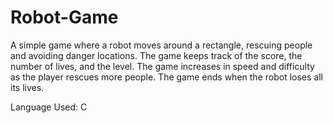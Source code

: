 # Robot-Game
A simple game where a robot moves around a rectangle, rescuing people and avoiding danger locations. The game keeps track of the score, the number of lives, and the level. The game increases in speed and difficulty as the player rescues more people. The game ends when the robot loses all its lives. 

Language Used: C
